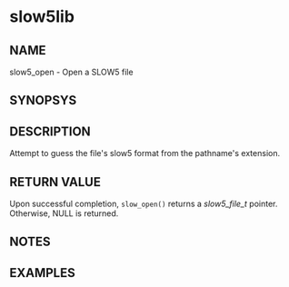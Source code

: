 # slow5lib

## NAME

slow5_open - Open a SLOW5 file

## SYNOPSYS

## DESCRIPTION

Attempt to guess the file's slow5 format from the pathname's extension.


## RETURN VALUE

Upon successful completion, `slow_open()` returns a *slow5_file_t* pointer. Otherwise, NULL is returned.

## NOTES

## EXAMPLES
